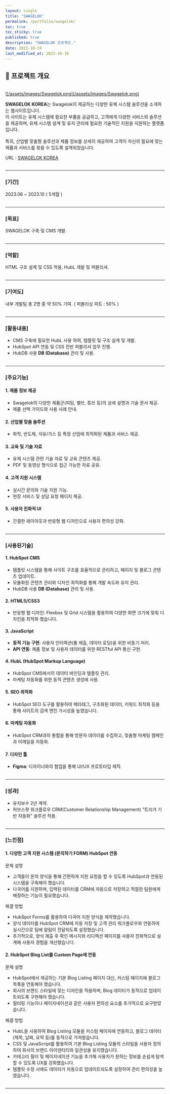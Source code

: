 ```yaml
---
layout: single
title: "SWAGELOK"
permalink: /portfolio/swagelok/
toc: true
toc_sticky: true
published: true
description: "SWAGELOK 프로젝트."
date: 2023-10-19
last_modified_at: 2023-10-19
---
```


## 📄 프로젝트 개요
<br/>
<a class="batimmage" href="/assets/images/Swagelok.png">
![/assets/images/Swagelok.png](/assets/images/Swagelok.png)
</a>

**SWAGELOK KOREA**는 Swagelok이 제공하는 다양한 유체 시스템 솔루션을 소개하는 웹사이트입니다. <br/>
이 사이트는 유체 시스템에 필요한 부품을 공급하고, 고객에게 다양한 서비스와 솔루션을 제공하며, 유체 시스템 설계 및 유지 관리에 필요한 기술적인 지원을 지원하는 플랫폼입니다. <br/><br/>
특히, 산업별 맞춤형 솔루션과 제품 정보를 상세히 제공하여 고객이 자신의 필요에 맞는 제품과 서비스를 찾을 수 있도록 설계되었습니다.

URL : <a href="https://www.seoul.swagelok.solutions/" target="_blank">SWAGELOK KOREA</a>
<br/><br/>

---

### [기간] <br/>

2023.06 ~ 2023.10 ( 5개월 )
<br/><br/>

---

### [목표] <br/>

SWAGELOK 구축 및 CMS 개발.
<br/><br/>

---

### [역할] <br/>

HTML 구조 설계 및 CSS 적용, HubL 개발 및 퍼블리셔.
<br/><br/>

---

### [기여도] <br/>

내부 개발팀 총 2명 중 약 50% 기여. ( 퍼블리싱 파트 : 50% )
<br/><br/>

---

### [활동내용]

- CMS 구축에 필요한 HubL 사용 하여, 템플릿 및 구조 설계 및 개발. 
- HubSpot API 연동 및 CSS 전반 퍼블리셔 업무 진행. 
- HubDB 사용 **DB (Database)** 관리 및 사용.
<br/><br/>

---

### [주요기능]

#### 1. **제품 정보 제공**

- Swagelok의 다양한 제품군(피팅, 밸브, 튜브 등)의 상세 설명과 기술 문서 제공.
- 제품 선택 가이드와 사용 사례 안내.

#### 2. **산업별 맞춤 솔루션**

- 화학, 반도체, 석유/가스 등 특정 산업에 최적화된 제품과 서비스 제공.

#### 3. **교육 및 기술 자료**

- 유체 시스템 관련 기술 자료 및 교육 콘텐츠 제공.
- PDF 및 동영상 형식으로 접근 가능한 자료 공유.

#### 4. **고객 지원 시스템**

- 실시간 문의와 기술 지원 기능.
- 현장 서비스 및 상담 요청 페이지 제공.

#### 5. **사용자 친화적 UI**

- 간결한 레이아웃과 반응형 웹 디자인으로 사용자 편의성 강화.
<br/><br/>

---

### [사용된기술] 

#### 1. **HubSpot CMS**

- 템플릿 시스템을 통해 사이트 구조를 효율적으로 관리하고, 페이지 및 블로그 콘텐츠 업데이트.
- 모듈화된 콘텐츠 관리와 디자인 최적화를 통해 개발 속도와 유지 관리.
- HubDB 사용 **DB (Database)** 관리 및 사용.

#### 2. **HTML5/CSS3**

- 반응형 웹 디자인: Flexbox 및 Grid 시스템을 활용하여 다양한 화면 크기에 맞춰 디자인을 최적화 했습니다.

#### 3. **JavaScript** 

- **동적 기능 구현**: 사용자 인터랙션(폼 제출, 데이터 로딩)을 위한 비동기 처리.  
- **API 연동**: 제품 정보 및 사용자 데이터를 위한 RESTful API 통신 구현.  

#### 4. **HubL** (HubSpot Markup Language)

- HubSpot CMS에서의 데이터 바인딩과 템플릿 관리.
- 마케팅 자동화를 위한 동적 콘텐츠 생성에 사용.

#### 5. **SEO 최적화**

- HubSpot SEO 도구를 활용하여 메타태그, 구조화된 데이터, 키워드 최적화 등을 통해 사이트의 검색 엔진 가시성을 높였습니다.

#### 6. **마케팅 자동화**

- HubSpot CRM과의 통합을 통해 방문자 데이터를 수집하고, 맞춤형 마케팅 캠페인과 이메일을 자동화.

#### 7. **디자인 툴**  

- **Figma**: 디자이너와의 협업을 통해 UI/UX 프로토타입 제작. 
<br/><br/>

---

### [성과]

- 유지보수 2년 계약.
- 허브스팟 워크플로우 CRM(Customer Relationship Management) "트리거 기반 자동화" 솔루션 적용. 
<br/><br/>

---

### [느낀점] 

#### 1. **다양한 고객 지원 시스템 (문의하기 FORM) HubSpot 연동** <br>

문제 설명 <br>
- 고객들이 문의 양식을 통해 간편하게 지원 요청을 할 수 있도록 HubSpot과 연동된 시스템을 구축해야 했습니다.
- 다국어를 지원하며, 입력된 데이터를 CRM에 자동으로 저장하고 적절한 팀원에게 배정하는 기능이 필요했습니다.

해결 방법 <br>
- HubSpot Forms를 활용하여 다국어 지원 양식을 제작했습니다.
- 양식 데이터를 HubSpot CRM에 자동 저장 및 고객 관리 워크플로우와 연동하여 실시간으로 팀에 알림이 전달되도록 설정했습니다.
- 추가적으로, 양식 제출 후 확인 메시지와 리디렉션 페이지를 사용자 친화적으로 설계해 사용자 경험을 개선했습니다.

#### 2. **HubSpot Blog List를 Custom Page에 연동** <br>

문제 설명 <br>
- HubSpot에서 제공하는 기본 Blog Listing 페이지 대신, 커스텀 페이지에 블로그 목록을 연동해야 했습니다.
- 회사의 브랜드 스타일에 맞는 디자인을 적용하며, Blog 데이터가 동적으로 업데이트되도록 구현해야 했습니다.
- 필터링 기능이나 페이지네이션과 같은 사용자 편의성 요소를 추가적으로 요구받았습니다.

해결 방법 <br>
- HubL을 사용하여 Blog Listing 모듈을 커스텀 페이지에 연동하고, 블로그 데이터(제목, 날짜, 요약 등)를 동적으로 가져왔습니다.
- CSS 및 JavaScript를 활용하여 기본 Blog Listing 모듈의 스타일을 사용자 정의하여 회사의 브랜드 아이덴티티와 일관성을 유지했습니다.
- 카테고리 필터 및 페이지네이션 기능을 추가해 사용자가 원하는 정보를 손쉽게 탐색할 수 있도록 UX를 강화했습니다.
- 템플릿 수정 시에도 데이터가 자동으로 업데이트되도록 설정하여 관리 편의성을 높였습니다.
<br/><br/>

---